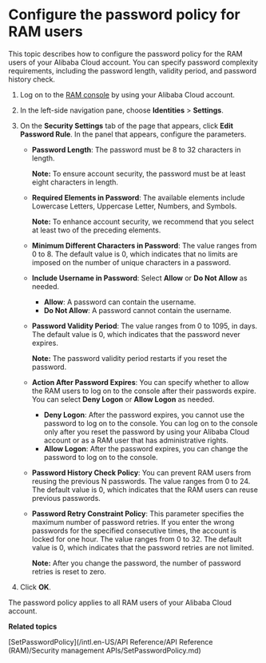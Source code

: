 # Configure the password policy for RAM users

This topic describes how to configure the password policy for the RAM users of your Alibaba Cloud account. You can specify password complexity requirements, including the password length, validity period, and password history check.

1.  Log on to the [RAM console](https://ram.console.aliyun.com/) by using your Alibaba Cloud account.

2.  In the left-side navigation pane, choose **Identities** \> **Settings**.

3.  On the **Security Settings** tab of the page that appears, click **Edit Password Rule**. In the panel that appears, configure the parameters.

    -   **Password Length**: The password must be 8 to 32 characters in length.

        **Note:** To ensure account security, the password must be at least eight characters in length.

    -   **Required Elements in Password**: The available elements include Lowercase Letters, Uppercase Letter, Numbers, and Symbols.

        **Note:** To enhance account security, we recommend that you select at least two of the preceding elements.

    -   **Minimum Different Characters in Password**: The value ranges from 0 to 8. The default value is 0, which indicates that no limits are imposed on the number of unique characters in a password.
    -   **Include Username in Password**: Select **Allow** or **Do Not Allow** as needed.
        -   **Allow**: A password can contain the username.
        -   **Do Not Allow**: A password cannot contain the username.
    -   **Password Validity Period**: The value ranges from 0 to 1095, in days. The default value is 0, which indicates that the password never expires.

        **Note:** The password validity period restarts if you reset the password.

    -   **Action After Password Expires**: You can specify whether to allow the RAM users to log on to the console after their passwords expire. You can select **Deny Logon** or **Allow Logon** as needed.
        -   **Deny Logon**: After the password expires, you cannot use the password to log on to the console. You can log on to the console only after you reset the password by using your Alibaba Cloud account or as a RAM user that has administrative rights.
        -   **Allow Logon**: After the password expires, you can change the password to log on to the console.
    -   **Password History Check Policy**: You can prevent RAM users from reusing the previous N passwords. The value ranges from 0 to 24. The default value is 0, which indicates that the RAM users can reuse previous passwords.
    -   **Password Retry Constraint Policy**: This parameter specifies the maximum number of password retries. If you enter the wrong passwords for the specified consecutive times, the account is locked for one hour. The value ranges from 0 to 32. The default value is 0, which indicates that the password retries are not limited.

        **Note:** After you change the password, the number of password retries is reset to zero.

4.  Click **OK**.


The password policy applies to all RAM users of your Alibaba Cloud account.

**Related topics**  


[SetPasswordPolicy](/intl.en-US/API Reference/API Reference (RAM)/Security management APIs/SetPasswordPolicy.md)


